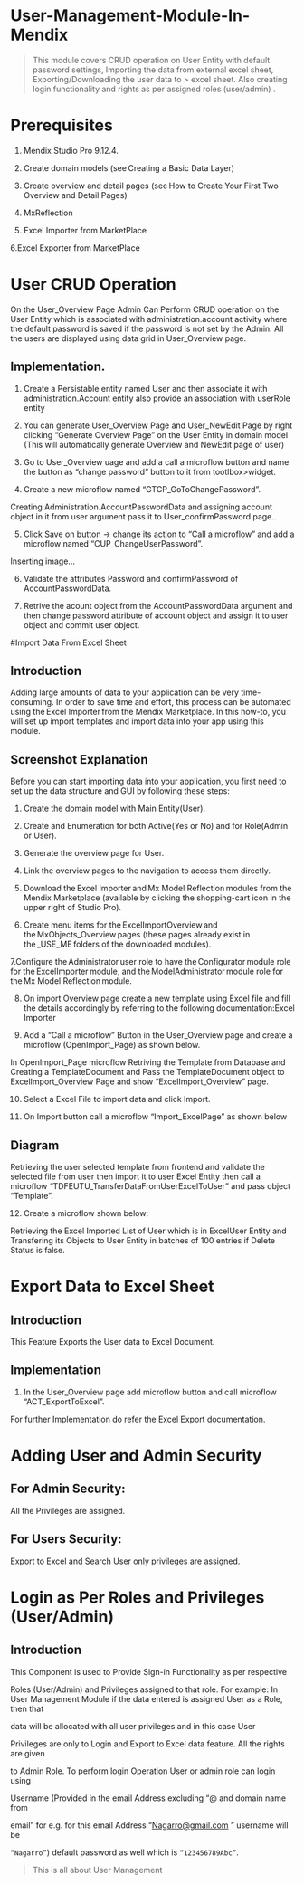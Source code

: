 # User-Management-Module-In-Mendix
> This module covers CRUD operation on User Entity with default password settings, Importing the data from external excel sheet, Exporting/Downloading the user data to > excel sheet. Also creating login functionality and rights as per assigned roles (user/admin) .

# Prerequisites 

1. Mendix Studio Pro 9.12.4. 

2. Create domain models (see Creating a Basic Data Layer) 

3. Create overview and detail pages (see How to Create Your First Two Overview and Detail Pages) 

4. MxReflection 

5. Excel Importer from MarketPlace 

6.Excel Exporter from MarketPlace 

 


# User CRUD Operation 

On the User_Overview Page Admin Can Perform CRUD operation on the User Entity which is associated with administration.account activity where the default password is saved if the password is not set by the Admin. All the users are displayed using data grid in User_Overview page. 

## Implementation. 

1. Create a Persistable entity named User and then associate it with administration.Account entity also provide an association with userRole entity 

 

 


2. You can generate User_Overview Page and User_NewEdit Page by right clicking “Generate Overview Page” on the User Entity in domain model (This will automatically generate Overview and NewEdit page of user) 

 

 

 

3. Go to User_Overview  uage and add a call a microflow button and name the button as “change password” button to it from tootlbox>widget. 

4. Create a new microflow named “GTCP_GoToChangePassword”. 

 

 

 

 

Creating Administration.AccountPasswordData and assigning account object in it from user argument pass it to User_confirmPassword page.. 

 

5. Click Save on button -> change its action to “Call a microflow” and add a microflow named “CUP_ChangeUserPassword”. 

 

Inserting image... 

 

6. Validate the attributes Password and confirmPassword of AccountPasswordData. 

7. Retrive the acount object from the AccountPasswordData argument and then change password attribute of account object and assign it to user object and commit user object. 

 

#Import Data From Excel Sheet 

 

## Introduction 

Adding large amounts of data to your application can be very time-consuming. In order to save time and effort, this process can be automated using the Excel Importer from the Mendix Marketplace. In this how-to, you will set up import templates and import data into your app using this module. 

 

## Screenshot Explanation 

 

Before you can start importing data into your application, you first need to set up the data structure and GUI by following these steps: 

 

1. Create the domain model with Main Entity(User). 

 

2. Create and Enumeration for both Active(Yes or No) and for Role(Admin or User). 

3. Generate the overview page for User. 

4. Link the overview pages to the navigation to access them directly. 

5. Download the Excel Importer and Mx Model Reflection modules from the Mendix Marketplace (available by clicking the shopping-cart icon in the upper right of Studio Pro). 

6. Create menu items for the ExcelImportOverview and the MxObjects_Overview pages (these pages already exist in the _USE_ME folders of the downloaded modules). 

7.Configure the Administrator user role to have the Configurator module role for the ExcelImporter module, and the ModelAdministrator module role for the Mx Model Reflection module. 

8. On import Overview page create a new template using Excel file and fill the details accordingly by referring to the following documentation:Excel Importer 

9. Add a “Call a microflow” Button in the User_Overview page and create a microflow (OpenImport_Page) as shown below. 

 

In OpenImport_Page microflow Retriving the Template from Database and Creating a TemplateDocument and Pass the TemplateDocument object to ExcelImport_Overview Page and show “ExcelImport_Overview” page. 

 



10. Select a Excel File to import data and click Import. 

11. On Import button call a microflow “Import_ExcelPage” as shown below 

## Diagram



Retrieving the user selected template from frontend and validate the selected file from user then import it to user Excel Entity then call a microflow “TDFEUTU_TransferDataFromUserExcelToUser” and pass object “Template”. 

12. Create a microflow shown below: 

 

Retrieving the Excel Imported List of User which is in ExcelUser Entity and Transfering its Objects to User Entity in batches of 100 entries if Delete Status is false. 

 

# Export Data to Excel Sheet 

## Introduction 

This Feature Exports the User data to Excel Document. 

 

 ## Implementation 

1. In the User_Overview page add microflow button and call microflow “ACT_ExportToExcel”. 

For further Implementation do refer the Excel Export documentation. 

 

# Adding User and Admin Security 

 

## For Admin Security: 

All the Privileges are assigned. 

 

## For Users Security: 

Export to Excel and Search User only privileges are assigned. 

 

 

 

 

 # Login as Per Roles and Privileges (User/Admin) 

## Introduction 

This Component is used to Provide Sign-in Functionality as per respective 		 

Roles (User/Admin) and Privileges assigned to that role. For example: In User 		Management Module if the data entered is assigned User as a Role, then that 

data will be allocated with all user privileges and in this case User 

Privileges are only to Login and Export to Excel data feature. All the rights are given  

to Admin Role. To perform login Operation User or admin role can login using 

Username (Provided in the email Address excluding “@ and domain name from 

email” for e.g. for this email Address “Nagarro@gmail.com ” username will be 

` “Nagarro” `) default password as well which is ` “123456789Abc” `. 

 > This is all about User Management
 

 

 
